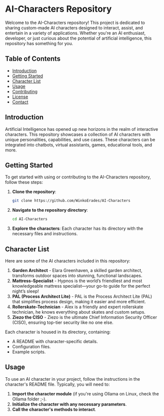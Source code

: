 # AI-Characters Repository
Welcome to the AI-Characters repository! This project is dedicated to sharing custom-made AI characters designed to interact, assist, and entertain in a variety of applications. Whether you're an AI enthusiast, developer, or just curious about the potential of artificial intelligence, this repository has something for you.

## Table of Contents
- [Introduction](#introduction)
- [Getting Started](#getting-started)
- [Character List](#character-list)
- [Usage](#usage)
- [Contributing](#contributing)
- [License](#license)
- [Contact](#contact)

## Introduction
Artificial Intelligence has opened up new horizons in the realm of interactive characters. This repository showcases a collection of AI characters with unique personalities, capabilities, and use cases. These characters can be integrated into chatbots, virtual assistants, games, educational tools, and more.

## Getting Started
To get started with using or contributing to the AI-Characters repository, follow these steps:

1. **Clone the repository**:
    ```bash
    git clone https://github.com/WinkoErades/AI-Characters
    ```

2. **Navigate to the repository directory**:
    ```bash
    cd AI-Characters
    ```

3. **Explore the characters**:
    Each character has its directory with the necessary files and instructions.

## Character List
Here are some of the AI characters included in this repository:

1. **Garden Architect** - Elara Greenhaven, a skilled garden architect, transforms outdoor spaces into stunning, functional landscapes.
2. **Mattress-Specialist** - Hypnos is the world’s friendliest and most knowledgeable mattress specialist—your go-to guide for the perfect night’s sleep!
3. **PAL (Process Architect Lite)** - PAL is the Process Architect Lite (PAL) that simplifies process design, making it easier and more efficient.
4. **Rollerskate-Technician** - Alex is a friendly and expert rollerskate technician, he knows everything about skates and custom setups.
5. **Ziezo the CISO** - Ziezo is the ultimate Chief Information Security Officer (CISO), ensuring top-tier security like no one else.

Each character is housed in its directory, containing:
- A README with character-specific details.
- Configuration files.
- Example scripts.

## Usage
To use an AI character in your project, follow the instructions in the character's README file. Typically, you will need to:
1. **Import the character module** (if you're using Ollama on Linux, check the Ollama folder ;-).
2. **Initialize the character with any necessary parameters**.
3. **Call the character's methods to interact**.

